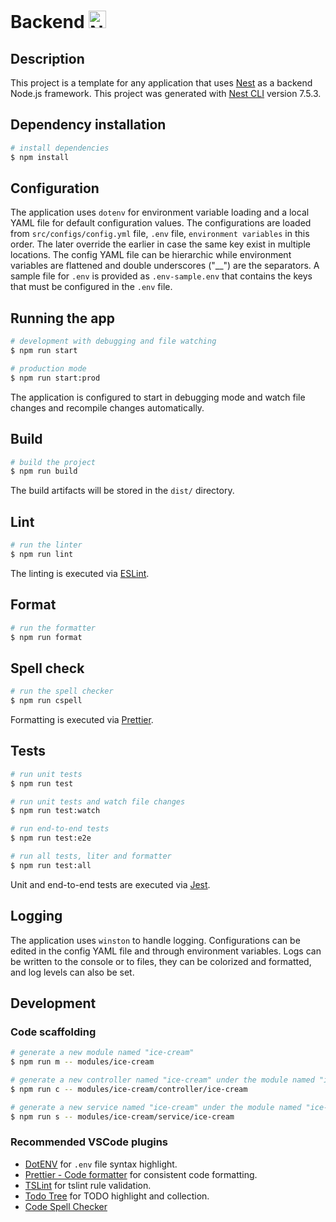 # Backend <a href="http://nestjs.com/" target="blank"><img src="https://nestjs.com/img/logo_text.svg" height="28" alt="Nest Logo" /></a>

## Description

This project is a template for any application that uses [Nest](https://github.com/nestjs/nest) as a backend Node.js framework. This project was generated with [Nest CLI](https://docs.nestjs.com/cli/overview) version 7.5.3.

## Dependency installation

```bash
# install dependencies
$ npm install
```

## Configuration

The application uses `dotenv` for environment variable loading and a local YAML file for default configuration values. The configurations are loaded from `src/configs/config.yml` file, `.env` file, `environment variables` in this order. The later override the earlier in case the same key exist in multiple locations. The config YAML file can be hierarchic while environment variables are flattened and double underscores ("\_\_") are the separators. A sample file for `.env` is provided as `.env-sample.env` that contains the keys that must be configured in the `.env` file.

## Running the app

```bash
# development with debugging and file watching
$ npm run start

# production mode
$ npm run start:prod
```

The application is configured to start in debugging mode and watch file changes and recompile changes automatically.

## Build

```bash
# build the project
$ npm run build
```

The build artifacts will be stored in the `dist/` directory.

## Lint

```bash
# run the linter
$ npm run lint
```

The linting is executed via [ESLint](https://eslint.org/).

## Format

```bash
# run the formatter
$ npm run format
```

## Spell check

```bash
# run the spell checker
$ npm run cspell
```

Formatting is executed via [Prettier](https://prettier.io/).

## Tests

```bash
# run unit tests
$ npm run test

# run unit tests and watch file changes
$ npm run test:watch

# run end-to-end tests
$ npm run test:e2e

# run all tests, liter and formatter
$ npm run test:all
```

Unit and end-to-end tests are executed via [Jest](https://jestjs.io/).

## Logging

The application uses `winston` to handle logging. Configurations can be edited in the config YAML file and through environment variables. Logs can be written to the console or to files, they can be colorized and formatted, and log levels can also be set.

## Development

### Code scaffolding

```bash
# generate a new module named "ice-cream"
$ npm run m -- modules/ice-cream

# generate a new controller named "ice-cream" under the module named "ice-cream"
$ npm run c -- modules/ice-cream/controller/ice-cream

# generate a new service named "ice-cream" under the module named "ice-cream"
$ npm run s -- modules/ice-cream/service/ice-cream
```

### Recommended VSCode plugins

-   [DotENV](https://marketplace.visualstudio.com/items?itemName=mikestead.dotenv) for `.env` file syntax highlight.
-   [Prettier - Code formatter](https://marketplace.visualstudio.com/items?itemName=esbenp.prettier-vscode) for consistent code formatting.
-   [TSLint](https://marketplace.visualstudio.com/items?itemName=ms-vscode.vscode-typescript-tslint-plugin) for tslint rule validation.
-   [Todo Tree](https://marketplace.visualstudio.com/items?itemName=Gruntfuggly.todo-tree) for TODO highlight and collection.
-   [Code Spell Checker](https://marketplace.visualstudio.com/items?itemName=streetsidesoftware.code-spell-checker)
